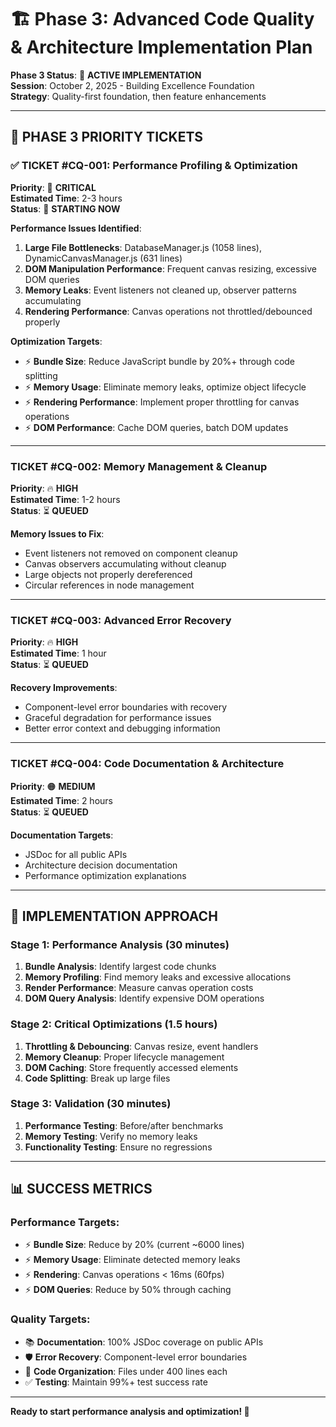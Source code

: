 # 🏗️ Phase 3: Advanced Code Quality & Architecture Implementation Plan

**Phase 3 Status**: 🔄 **ACTIVE IMPLEMENTATION**  
**Session**: October 2, 2025 - Building Excellence Foundation  
**Strategy**: Quality-first foundation, then feature enhancements  

---

## 🎯 **PHASE 3 PRIORITY TICKETS**

### **✅ TICKET #CQ-001: Performance Profiling & Optimization**
**Priority**: 🚨 **CRITICAL**  
**Estimated Time**: 2-3 hours  
**Status**: 🔄 **STARTING NOW**

**Performance Issues Identified**:
1. **Large File Bottlenecks**: DatabaseManager.js (1058 lines), DynamicCanvasManager.js (631 lines)
2. **DOM Manipulation Performance**: Frequent canvas resizing, excessive DOM queries
3. **Memory Leaks**: Event listeners not cleaned up, observer patterns accumulating
4. **Rendering Performance**: Canvas operations not throttled/debounced properly

**Optimization Targets**:
- ⚡ **Bundle Size**: Reduce JavaScript bundle by 20%+ through code splitting
- ⚡ **Memory Usage**: Eliminate memory leaks, optimize object lifecycle
- ⚡ **Rendering Performance**: Implement proper throttling for canvas operations
- ⚡ **DOM Performance**: Cache DOM queries, batch DOM updates

---

### **TICKET #CQ-002: Memory Management & Cleanup**
**Priority**: 🔥 **HIGH**  
**Estimated Time**: 1-2 hours  
**Status**: ⏳ **QUEUED**

**Memory Issues to Fix**:
- Event listeners not removed on component cleanup
- Canvas observers accumulating without cleanup
- Large objects not properly dereferenced
- Circular references in node management

---

### **TICKET #CQ-003: Advanced Error Recovery**
**Priority**: 🔥 **HIGH**  
**Estimated Time**: 1 hour  
**Status**: ⏳ **QUEUED**

**Recovery Improvements**:
- Component-level error boundaries with recovery
- Graceful degradation for performance issues
- Better error context and debugging information

---

### **TICKET #CQ-004: Code Documentation & Architecture**
**Priority**: 🟠 **MEDIUM**  
**Estimated Time**: 2 hours  
**Status**: ⏳ **QUEUED**

**Documentation Targets**:
- JSDoc for all public APIs
- Architecture decision documentation
- Performance optimization explanations

---

## 🚀 **IMPLEMENTATION APPROACH**

### **Stage 1: Performance Analysis (30 minutes)**
1. **Bundle Analysis**: Identify largest code chunks
2. **Memory Profiling**: Find memory leaks and excessive allocations
3. **Render Performance**: Measure canvas operation costs
4. **DOM Query Analysis**: Identify expensive DOM operations

### **Stage 2: Critical Optimizations (1.5 hours)**
1. **Throttling & Debouncing**: Canvas resize, event handlers
2. **Memory Cleanup**: Proper lifecycle management
3. **DOM Caching**: Store frequently accessed elements
4. **Code Splitting**: Break up large files

### **Stage 3: Validation (30 minutes)**
1. **Performance Testing**: Before/after benchmarks
2. **Memory Testing**: Verify no memory leaks
3. **Functionality Testing**: Ensure no regressions

---

## 📊 **SUCCESS METRICS**

### **Performance Targets**:
- ⚡ **Bundle Size**: Reduce by 20% (current ~6000 lines)
- ⚡ **Memory Usage**: Eliminate detected memory leaks
- ⚡ **Rendering**: Canvas operations < 16ms (60fps)
- ⚡ **DOM Queries**: Reduce by 50% through caching

### **Quality Targets**:
- 📚 **Documentation**: 100% JSDoc coverage on public APIs
- 🛡️ **Error Recovery**: Component-level error boundaries
- 🧹 **Code Organization**: Files under 400 lines each
- ✅ **Testing**: Maintain 99%+ test success rate

---

**Ready to start performance analysis and optimization! 🚀**
